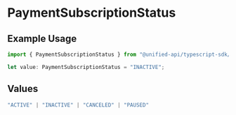 # PaymentSubscriptionStatus

## Example Usage

```typescript
import { PaymentSubscriptionStatus } from "@unified-api/typescript-sdk/sdk/models/shared";

let value: PaymentSubscriptionStatus = "INACTIVE";
```

## Values

```typescript
"ACTIVE" | "INACTIVE" | "CANCELED" | "PAUSED"
```